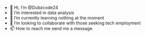 - 👋 Hi, I’m @Dubzcode24
- 👀 I’m interested in data analysis 
- 🌱 I’m currently learning nothing at the moment
- 💞️ I’m looking to collaborate with those seeking tech employment 
- 📫 How to reach me send me a message

<!---
Dubzcode24/Dubzcode24 is a ✨ particular ✨ repository because its `README.md` (this file) appears on your GitHub profile.
You can click the Preview link to take a look at your changes.
--->
